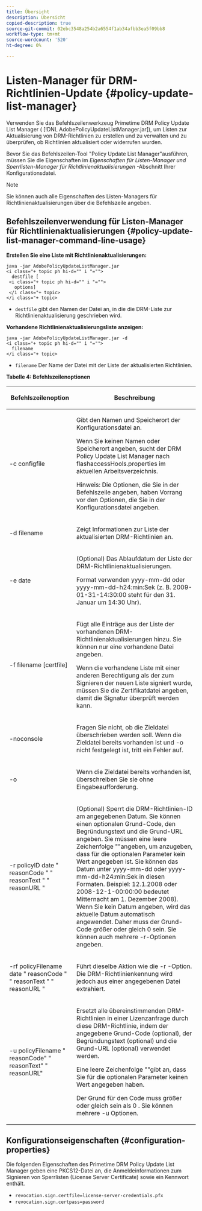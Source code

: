 ```yaml
---
title: Übersicht
description: Übersicht
copied-description: true
source-git-commit: 02ebc3548a254b2a6554f1ab34afbb3ea5f09bb8
workflow-type: tm+mt
source-wordcount: '520'
ht-degree: 0%

---
```


# Listen-Manager für DRM-Richtlinien-Update {#policy-update-list-manager}

Verwenden Sie das Befehlszeilenwerkzeug Primetime DRM Policy Update List Manager ( [!DNL AdobePolicyUpdateListManager.jar]), um Listen zur Aktualisierung von DRM-Richtlinien zu erstellen und zu verwalten und zu überprüfen, ob Richtlinien aktualisiert oder widerrufen wurden.

Bevor Sie das Befehlszeilen-Tool &quot;Policy Update List Manager&quot;ausführen, müssen Sie die Eigenschaften im *Eigenschaften für Listen-Manager und Sperrlisten-Manager für Richtlinienaktualisierungen* -Abschnitt Ihrer Konfigurationsdatei.

>[!NOTE]
>
>Sie können auch alle Eigenschaften des Listen-Managers für Richtlinienaktualisierungen über die Befehlszeile angeben.

## Befehlszeilenverwendung für Listen-Manager für Richtlinienaktualisierungen {#policy-update-list-manager-command-line-usage}

**Erstellen Sie eine Liste mit Richtlinienaktualisierungen:**

```
java -jar AdobePolicyUpdateListManager.jar  
<i class="+ topic ph hi-d="" i "="">
  destfile [ 
 <i class="+ topic ph hi-d="" i "="">
   options]  
 </i class="+ topic> 
</i class="+ topic>
```

* `destfile` gibt den Namen der Datei an, in die die DRM-Liste zur Richtlinienaktualisierung geschrieben wird.

**Vorhandene Richtlinienaktualisierungsliste anzeigen:**

```
java -jar AdobePolicyUpdateListManager.jar -d  
<i class="+ topic ph hi-d="" i "="">
  filename 
</i class="+ topic>
```

* `filename` Der Name der Datei mit der Liste der aktualisierten Richtlinien.

**Tabelle 4: Befehlszeilenoptionen**

<table frame="all" colsep="1" rowsep="1" class="+ topic/table adobe-d/table " id="table_ghb_jqy_n4">  
 <thead class="- topic/thead "> 
  <tr rowsep="1" class="- topic/row "> 
   <th colname="1" class="- topic/entry entry"> <p class="- topic/p ">Befehlszeilenoption </p> </th> 
   <th colname="2" class="- topic/entry entry"> <p class="- topic/p ">Beschreibung </p> </th> 
  </tr> 
 </thead>
 <tbody class="- topic/tbody "> 
  <tr rowsep="1" class="- topic/row "> 
   <td colname="1" class="- topic/entry "> <span class="+ topic/ph pr-d/codeph codeph"> -c configfile </span> </td> 
   <td colname="2" class="- topic/entry "> <p class="- topic/p ">Gibt den Namen und Speicherort der Konfigurationsdatei an. </p> <p class="- topic/p ">Wenn Sie keinen Namen oder Speicherort angeben, sucht der DRM Policy Update List Manager nach <span class="filepath"> flashaccessHools.properties </span> im aktuellen Arbeitsverzeichnis. </p> <p>Hinweis: Die Optionen, die Sie in der Befehlszeile angeben, haben Vorrang vor den Optionen, die Sie in der Konfigurationsdatei angeben. </p> </td> 
  </tr> 
  <tr rowsep="1" class="- topic/row "> 
   <td colname="1" class="- topic/entry "> <p class="- topic/p "> <span class="+ topic/ph pr-d/codeph codeph"> -d filename </span> </p> </td> 
   <td colname="2" class="- topic/entry "> <p class="- topic/p ">Zeigt Informationen zur Liste der aktualisierten DRM-Richtlinien an. </p> </td> 
  </tr> 
  <tr rowsep="1" class="- topic/row "> 
   <td colname="1" class="- topic/entry "> <span class="+ topic/ph pr-d/codeph codeph"> -e date </span> </td> 
   <td colname="2" class="- topic/entry "> <p>(Optional) Das Ablaufdatum der Liste der DRM-Richtlinienaktualisierungen. </p> <p>Format verwenden <span class="+ topic/ph pr-d/codeph codeph"> yyyy-mm-dd </span> oder <span class="+ topic/ph pr-d/codeph codeph"> yyyy-mm-dd-h24:min:Sek </span> (z. B. 2009-01-31-14:30:00 steht für den 31. Januar um 14:30 Uhr). </p> </td> 
  </tr> 
  <tr rowsep="1" class="- topic/row "> 
   <td colname="1" class="- topic/entry "> <span class="+ topic/ph pr-d/codeph codeph"> -f filename [certfile] </span> </td> 
   <td colname="2" class="- topic/entry "> <p class="- topic/p ">Fügt alle Einträge aus der Liste der vorhandenen DRM-Richtlinienaktualisierungen hinzu. Sie können nur eine vorhandene Datei angeben. </p> <p class="- topic/p ">Wenn die vorhandene Liste mit einer anderen Berechtigung als der zum Signieren der neuen Liste signiert wurde, müssen Sie die Zertifikatdatei angeben, damit die Signatur überprüft werden kann. </p> </td> 
  </tr> 
  <tr rowsep="1" class="- topic/row "> 
   <td colname="1" class="- topic/entry "> <span class="+ topic/ph pr-d/codeph codeph"> -noconsole </span> </td> 
   <td colname="2" class="- topic/entry "> <p class="- topic/p ">Fragen Sie nicht, ob die Zieldatei überschrieben werden soll. Wenn die Zieldatei bereits vorhanden ist und <span class="codeph"> -o </span> nicht festgelegt ist, tritt ein Fehler auf. </p> </td> 
  </tr> 
  <tr rowsep="1" class="- topic/row "> 
   <td colname="1" class="- topic/entry "> <span class="codeph"> -o </span> </td> 
   <td colname="2" class="- topic/entry "> <p class="- topic/p ">Wenn die Zieldatei bereits vorhanden ist, überschreiben Sie sie ohne Eingabeaufforderung. </p> </td> 
  </tr> 
  <tr rowsep="1" class="- topic/row "> 
   <td colname="1" class="- topic/entry "> <span class="+ topic/ph pr-d/codeph codeph"> -r policyID </span> <span class="+ topic/ph pr-d/codeph codeph"> date </span> " <span class="+ topic/ph pr-d/codeph codeph"> reasonCode </span>" " <span class="+ topic/ph pr-d/codeph codeph"> reasonText </span>" " <span class="+ topic/ph pr-d/codeph codeph"> reasonURL </span>" </td> 
   <td colname="2" class="- topic/entry "> <p class="- topic/p ">(Optional) Sperrt die DRM-Richtlinien-ID am angegebenen Datum. Sie können einen optionalen Grund-Code, den Begründungstext und die Grund-URL angeben. Sie müssen eine leere Zeichenfolge ""angeben, um anzugeben, dass für die optionalen Parameter kein Wert angegeben ist. Sie können das Datum unter <span class="+ topic/ph pr-d/codeph codeph"> yyyy-mm-dd </span> oder <span class="+ topic/ph pr-d/codeph codeph"> yyyy-mm-dd-h24:min:Sek </span> in diesen Formaten. Beispiel: 12.1.2008 oder 2008-12-1-00:00:00 bedeutet Mitternacht am 1. Dezember 2008). Wenn Sie kein Datum angeben, wird das aktuelle Datum automatisch angewendet. Daher muss der Grund-Code größer oder gleich 0 sein. Sie können auch mehrere -r-Optionen angeben. </p> </td> 
  </tr> 
  <tr rowsep="1" class="- topic/row "> 
   <td colname="1" class="- topic/entry "> <p class="- topic/p ">-rf <span class="+ topic/ph pr-d/codeph codeph"> policyFilename </span> <span class="+ topic/ph pr-d/codeph codeph"> date </span> " <span class="+ topic/ph pr-d/codeph codeph"> reasonCode </span>" " <span class="+ topic/ph pr-d/codeph codeph"> reasonText </span>" " <span class="+ topic/ph pr-d/codeph codeph"> reasonURL </span>" </p> </td> 
   <td colname="2" class="- topic/entry "> <p class="- topic/p ">Führt dieselbe Aktion wie die <span class="codeph"> -r </span> -Option. Die DRM-Richtlinienkennung wird jedoch aus einer angegebenen Datei extrahiert. </p> </td> 
  </tr> 
  <tr rowsep="0" class="- topic/row "> 
   <td colname="1" class="- topic/entry "> <span class="codeph"> -u policyFilename " reasonCode" " reasonText" " reasonURL" </span> </td> 
   <td colname="2" class="- topic/entry "> <p>Ersetzt alle übereinstimmenden DRM-Richtlinien in einer Lizenzanfrage durch diese DRM-Richtlinie, indem der angegebene Grund-Code (optional), der Begründungstext (optional) und die Grund-URL (optional) verwendet werden. </p> <p>Eine leere Zeichenfolge ""gibt an, dass Sie für die optionalen Parameter keinen Wert angegeben haben. </p> <p>Der Grund für den Code muss größer oder gleich sein als <span class="codeph"> 0 </span>. Sie können mehrere <span class="codeph"> -u </span> Optionen. </p> </td> 
  </tr> 
 </tbody> 
</table>

## Konfigurationseigenschaften {#configuration-properties}

Die folgenden Eigenschaften des Primetime DRM Policy Update List Manager geben eine PKCS12-Datei an, die Anmeldeinformationen zum Signieren von Sperrlisten (License Server Certificate) sowie ein Kennwort enthält.

* `revocation.sign.certfile=license-server-credentials.pfx`
* `revocation.sign.certpass=password`
